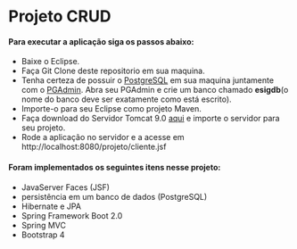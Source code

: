 # Projeto CRUD
<h4>Para executar a aplicação siga os passos abaixo:</h4>

<ul>
  <li>Baixe o Eclipse.</a></li>
  <li>Faça Git Clone deste repositorio em sua maquina.</li>
  <li>Tenha certeza de possuir o <a href="https://www.postgresql.org/">PostgreSQL</a> em sua maquina juntamente com o <a href="https://www.pgadmin.org/">PGAdmin</a>. Abra seu PGAdmin e crie um banco chamado <b>esigdb</b>(o nome do banco deve ser exatamente como está escrito).</li> 
  <li>Importe-o para seu Eclipse como projeto Maven.</li>
  <li>Faça download do Servidor Tomcat 9.0 <a href="https://tomcat.apache.org/download-90.cgi">aqui</a> e importe o servidor para seu projeto.</li>
  <li>Rode a aplicação no servidor e a acesse em http://localhost:8080/projeto/cliente.jsf</li>
</ul>

<h4>Foram implementados os seguintes itens nesse projeto:</h4>
<ul>
  <li>JavaServer Faces (JSF)</li>
  <li>persistência em um banco de dados (PostgreSQL)</li>
  <li>Hibernate e JPA</li>
  <li>Spring Framework Boot 2.0</li>
  <li>Spring MVC</li>
  <li>Bootstrap 4</li>
</ul>
